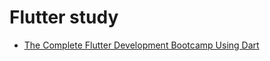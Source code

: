 Flutter study
==============

- [The Complete Flutter Development Bootcamp Using Dart](https://www.appbrewery.co/courses/enrolled/548873)
